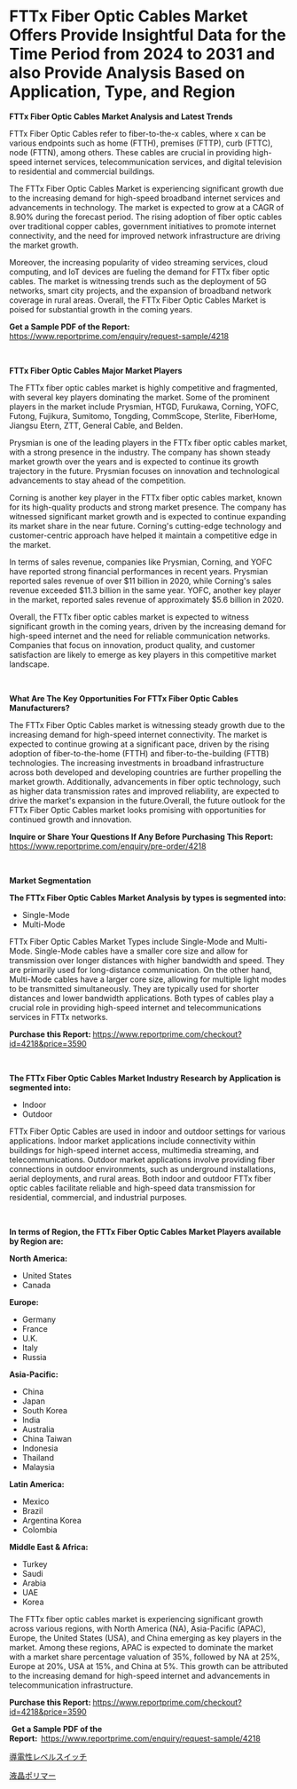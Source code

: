<p><h1>FTTx Fiber Optic Cables Market Offers Provide Insightful Data for the Time Period from 2024 to 2031 and also Provide Analysis Based on Application, Type, and Region</h1></p><p><strong>FTTx Fiber Optic Cables Market Analysis and Latest Trends</strong></p>
<p><p>FTTx Fiber Optic Cables refer to fiber-to-the-x cables, where x can be various endpoints such as home (FTTH), premises (FTTP), curb (FTTC), node (FTTN), among others. These cables are crucial in providing high-speed internet services, telecommunication services, and digital television to residential and commercial buildings.</p><p>The FTTx Fiber Optic Cables Market is experiencing significant growth due to the increasing demand for high-speed broadband internet services and advancements in technology. The market is expected to grow at a CAGR of 8.90% during the forecast period. The rising adoption of fiber optic cables over traditional copper cables, government initiatives to promote internet connectivity, and the need for improved network infrastructure are driving the market growth.</p><p>Moreover, the increasing popularity of video streaming services, cloud computing, and IoT devices are fueling the demand for FTTx fiber optic cables. The market is witnessing trends such as the deployment of 5G networks, smart city projects, and the expansion of broadband network coverage in rural areas. Overall, the FTTx Fiber Optic Cables Market is poised for substantial growth in the coming years.</p></p>
<p><strong>Get a Sample PDF of the Report:&nbsp;</strong> <a href="https://www.reportprime.com/enquiry/request-sample/4218">https://www.reportprime.com/enquiry/request-sample/4218</a></p>
<p>&nbsp;</p>
<p><strong>FTTx Fiber Optic Cables Major Market Players</strong></p>
<p><p>The FTTx fiber optic cables market is highly competitive and fragmented, with several key players dominating the market. Some of the prominent players in the market include Prysmian, HTGD, Furukawa, Corning, YOFC, Futong, Fujikura, Sumitomo, Tongding, CommScope, Sterlite, FiberHome, Jiangsu Etern, ZTT, General Cable, and Belden.</p><p>Prysmian is one of the leading players in the FTTx fiber optic cables market, with a strong presence in the industry. The company has shown steady market growth over the years and is expected to continue its growth trajectory in the future. Prysmian focuses on innovation and technological advancements to stay ahead of the competition.</p><p>Corning is another key player in the FTTx fiber optic cables market, known for its high-quality products and strong market presence. The company has witnessed significant market growth and is expected to continue expanding its market share in the near future. Corning's cutting-edge technology and customer-centric approach have helped it maintain a competitive edge in the market.</p><p>In terms of sales revenue, companies like Prysmian, Corning, and YOFC have reported strong financial performances in recent years. Prysmian reported sales revenue of over $11 billion in 2020, while Corning's sales revenue exceeded $11.3 billion in the same year. YOFC, another key player in the market, reported sales revenue of approximately $5.6 billion in 2020.</p><p>Overall, the FTTx fiber optic cables market is expected to witness significant growth in the coming years, driven by the increasing demand for high-speed internet and the need for reliable communication networks. Companies that focus on innovation, product quality, and customer satisfaction are likely to emerge as key players in this competitive market landscape.</p></p>
<p>&nbsp;</p>
<p><strong>What Are The Key Opportunities For FTTx Fiber Optic Cables Manufacturers?</strong></p>
<p><p>The FTTx Fiber Optic Cables market is witnessing steady growth due to the increasing demand for high-speed internet connectivity. The market is expected to continue growing at a significant pace, driven by the rising adoption of fiber-to-the-home (FTTH) and fiber-to-the-building (FTTB) technologies. The increasing investments in broadband infrastructure across both developed and developing countries are further propelling the market growth. Additionally, advancements in fiber optic technology, such as higher data transmission rates and improved reliability, are expected to drive the market's expansion in the future.Overall, the future outlook for the FTTx Fiber Optic Cables market looks promising with opportunities for continued growth and innovation.</p></p>
<p><strong>Inquire or Share Your Questions If Any Before Purchasing This Report:</strong> <a href="https://www.reportprime.com/enquiry/pre-order/4218">https://www.reportprime.com/enquiry/pre-order/4218</a></p>
<p>&nbsp;</p>
<p><strong>Market Segmentation</strong></p>
<p><strong>The FTTx Fiber Optic Cables Market Analysis by types is segmented into:</strong></p>
<p><ul><li>Single-Mode</li><li>Multi-Mode</li></ul></p>
<p><p>FTTx Fiber Optic Cables Market Types include Single-Mode and Multi-Mode. Single-Mode cables have a smaller core size and allow for transmission over longer distances with higher bandwidth and speed. They are primarily used for long-distance communication. On the other hand, Multi-Mode cables have a larger core size, allowing for multiple light modes to be transmitted simultaneously. They are typically used for shorter distances and lower bandwidth applications. Both types of cables play a crucial role in providing high-speed internet and telecommunications services in FTTx networks.</p></p>
<p><strong>Purchase this Report:&nbsp;</strong><a href="https://www.reportprime.com/checkout?id=4218&price=3590">https://www.reportprime.com/checkout?id=4218&price=3590</a></p>
<p>&nbsp;</p>
<p><strong>The FTTx Fiber Optic Cables Market Industry Research by Application is segmented into:</strong></p>
<p><ul><li>Indoor</li><li>Outdoor</li></ul></p>
<p><p>FTTx Fiber Optic Cables are used in indoor and outdoor settings for various applications. Indoor market applications include connectivity within buildings for high-speed internet access, multimedia streaming, and telecommunications. Outdoor market applications involve providing fiber connections in outdoor environments, such as underground installations, aerial deployments, and rural areas. Both indoor and outdoor FTTx fiber optic cables facilitate reliable and high-speed data transmission for residential, commercial, and industrial purposes.</p></p>
<p>&nbsp;</p>
<p><strong>In terms of Region, the FTTx Fiber Optic Cables Market Players available by Region are:</strong></p>
<p>
    <p> <strong> North America: </strong>
        <ul>
            <li>United States</li>
            <li>Canada</li>
        </ul>
        </p> 
    <p> <strong> Europe: </strong>
        <ul>
            <li>Germany</li>
            <li>France</li>
            <li>U.K.</li>
            <li>Italy</li>
            <li>Russia</li>
        </ul>
        </p> 
    <p> <strong> Asia-Pacific: </strong>
        <ul>
            <li>China</li>
            <li>Japan</li>
            <li>South Korea</li>
            <li>India</li>
            <li>Australia</li>
            <li>China Taiwan</li>
            <li>Indonesia</li>
            <li>Thailand</li>
            <li>Malaysia</li>
        </ul>
        </p> 
    <p> <strong> Latin America: </strong>
        <ul>
            <li>Mexico</li>
            <li>Brazil</li>
            <li>Argentina Korea</li>
            <li>Colombia</li>
        </ul>
        </p> 
    <p> <strong> Middle East & Africa: </strong>
        <ul>
            <li>Turkey</li>
            <li>Saudi</li>
            <li>Arabia</li>
            <li>UAE</li>
            <li>Korea</li>
        </ul>
    </p>
    </p>
<p><p>The FTTx fiber optic cables market is experiencing significant growth across various regions, with North America (NA), Asia-Pacific (APAC), Europe, the United States (USA), and China emerging as key players in the market. Among these regions, APAC is expected to dominate the market with a market share percentage valuation of 35%, followed by NA at 25%, Europe at 20%, USA at 15%, and China at 5%. This growth can be attributed to the increasing demand for high-speed internet and advancements in telecommunication infrastructure.</p></p>
<p><strong>Purchase this Report: </strong><a href="https://www.reportprime.com/checkout?id=4218&price=3590">https://www.reportprime.com/checkout?id=4218&price=3590</a></p>
<p>&nbsp;<strong>Get a Sample PDF of the Report:&nbsp;&nbsp;</strong><a href="https://www.reportprime.com/enquiry/request-sample/4218">https://www.reportprime.com/enquiry/request-sample/4218</a></p>
<p><strong></strong></p>
<p><p><a href="https://medium.com/@luckeycorbin/%E5%B0%8E%E9%9B%BB%E6%80%A7%E3%83%AC%E3%83%99%E3%83%AB%E3%82%B9%E3%82%A4%E3%83%83%E3%83%81%E5%B8%82%E5%A0%B4%E5%88%86%E6%9E%90-cagr-%E5%B8%82%E5%A0%B4%E3%82%BB%E3%82%B0%E3%83%A1%E3%83%B3%E3%83%86%E3%83%BC%E3%82%B7%E3%83%A7%E3%83%B3-%E3%81%8A%E3%82%88%E3%81%B3%E3%82%B0%E3%83%AD%E3%83%BC%E3%83%90%E3%83%AB%E7%94%A3%E6%A5%AD%E6%A6%82%E8%A6%81-3b0422584474">導電性レベルスイッチ</a></p><p><a href="https://github.com/SarahFahey88/Market-Research-Report-List-1/blob/main/851273815037.md">液晶ポリマー</a></p></p>